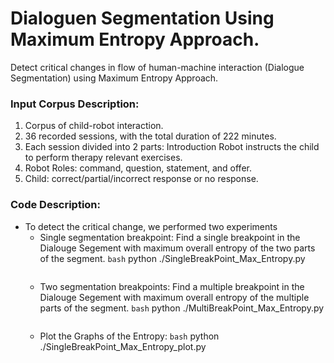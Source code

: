 # Dialoguen Segmentation Using Maximum Entropy Approach.

Detect critical changes in flow of human-machine interaction (Dialogue Segmentation) using Maximum Entropy Approach.

### Input Corpus Description:

1. Corpus of child-robot interaction.
2. 36 recorded sessions, with the total duration of 222 minutes.
3. Each session divided into 2 parts:
      Introduction
      Robot instructs the child to perform therapy relevant exercises.
4. Robot Roles: command, question, statement, and offer.
5. Child: correct/partial/incorrect response or no response.

### Code Description:

* To detect the critical change, we performed two experiments
    * Single segmentation breakpoint: Find a single breakpoint in the Dialouge Segement with maximum overall entropy of the two parts of the segment.
      ```bash```
      python ./SingleBreakPoint_Max_Entropy.py
      ``````
    * Two segmentation breakpoints: Find a multiple breakpoint in the Dialouge Segement with maximum overall entropy of the multiple parts of the segment.
     ```bash```
      python ./MultiBreakPoint_Max_Entropy.py
      ``````
    * Plot the Graphs of the Entropy:
      ```bash```
      python ./SingleBreakPoint_Max_Entropy_plot.py
      ``````
    








